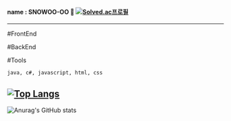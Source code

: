 #### name : SNOWOO-OO 👋 [![Solved.ac프로필](http://mazassumnida.wtf/api/mini/generate_badge?boj=sha2sha)](https://solved.ac/sha2sha)
---

#FrontEnd

#BackEnd

#Tools

    java, c#, javascript, html, css

[![Top Langs](https://github-readme-stats.vercel.app/api/top-langs/?username=snowoo-oo)](https://github.com/snowoo-oo/github-readme-stats)
---
![Anurag's GitHub stats](https://github-readme-stats.vercel.app/api?username=snowoo-oo&theme=city_lights&show_icons=true&hide=contribs,prs)


<!--
**snowoo-oo/snowoo-oo** is a ✨ _special_ ✨ repository because its `README.md` (this file) appears on your GitHub profile.

Here are some ideas to get you started:

- 🔭 I’m currently working on ...
- 🌱 I’m currently learning ...
- 👯 I’m looking to collaborate on ...
- 🤔 I’m looking for help with ...
- 💬 Ask me about ...
- 📫 How to reach me: ...
- 😄 Pronouns: ...
- ⚡ Fun fact: ...
-->
